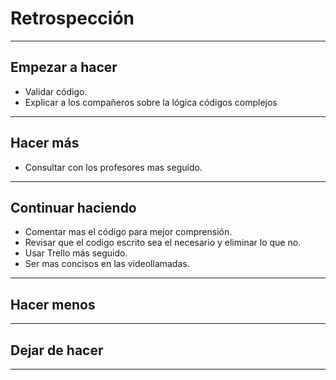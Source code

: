 # Retrospección
___

## Empezar a hacer

  - Validar código.
  - Explicar a los compañeros sobre la lógica códigos complejos
___

## Hacer más

  - Consultar con los profesores mas seguido.
___

## Continuar haciendo

  - Comentar mas el código para mejor comprensión.
  - Revisar que el codigo escrito sea el necesario y eliminar lo que no.
  - Usar Trello más seguido.
  - Ser mas concisos en las videollamadas.
___

## Hacer menos
  
___

## Dejar de hacer

___
